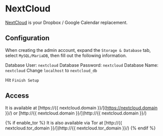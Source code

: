 # NextCloud

[NextCloud](https://nextcloud.com/) is your Dropbox / Google Calendar replacement.

## Configuration

When creating the admin account, expand the `Storage & Database` tab, select `MySQL/MariaDB`, then fill out the following information.

Database User: `nextcloud`
Database Password: `nextcloud`
Database Name: `nextcloud`
Change `localhost` to `nextcloud_db`

Hit `Finish Setup`

## Access

It is available at [https://{{ nextcloud.domain }}/](https://nextcloud.domain }}/) or [http://{{ nextcloud.domain }}/](http://{{ nextcloud.domain }}/)

{% if enable_tor %}
It is also available via Tor at [http://{{ nextcloud.tor_domain }}/](http://{{ nextcloud.tor_domain }}/)
{% endif %}
